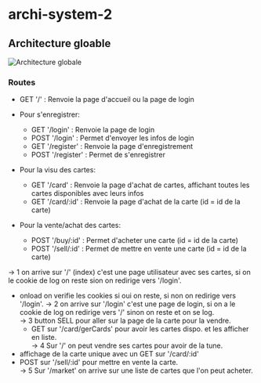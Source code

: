 # archi-system-2

## Architecture gloable

![Architecture globale](./docs/archiGlobal.png)

### Routes

 - GET '/' : Renvoie la page d'accueil ou la page de login

 - Pour s'enregistrer:
   - GET '/login' : Renvoie la page de login
   - POST '/login' : Permet d'envoyer les infos de login
   - GET '/register' : Renvoie la page d'enregistrement
   - POST '/register' : Permet de s'enregistrer

 - Pour la visu des cartes:
   - GET '/card' : Renvoie la page d'achat de cartes, affichant toutes les cartes disponibles avec leurs infos
   - GET '/card/:id' : Renvoie la page d'achat de la carte (id = id de la carte)
   
 - Pour la vente/achat des cartes:
   - POST '/buy/:id' : Permet d'acheter une carte (id = id de la carte)
   - POST '/sell/:id' : Permet de mettre en vente une carte (id = id de la carte)


-> 1 on arrive sur '/' (index) c'est une page utilisateur avec ses cartes, si on le cookie de log on reste sion on redirige vers '/login'. 
   - onload on verifie les cookies si oui on reste, si non on redirige vers '/login'.
-> 2 on arrive sur '/login' c'est une page de login, si on a le cookie de log on redirige vers '/' sinon on reste et on se log.  
-> 3 button SELL pour aller sur la page de la carte pour la vendre.
     - GET sur '/card/gerCards' pour avoir les cartes dispo. et les afficher en liste.  
-> 4 Sur '/' on peut vendre ses cartes pour avoir de la tune.
   - affichage de la carte unique avec un GET sur '/card/:id'
   - POST sur '/sell/:id' pour mettre en vente la carte.  
→ 5 Sur '/market' on arrive sur une liste de cartes que l'on peut acheter.  